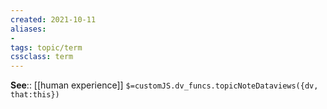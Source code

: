 ```yaml
---
created: 2021-10-11
aliases:
-
tags: topic/term
cssclass: term
---
```

**See**:: [[human experience]]
`$=customJS.dv_funcs.topicNoteDataviews({dv, that:this})`